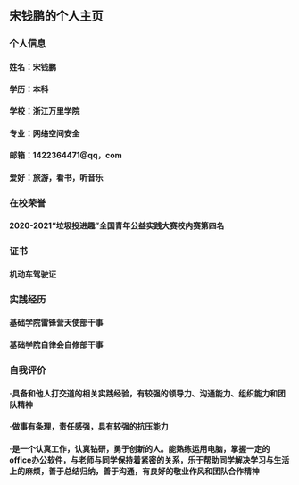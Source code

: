 ## 宋钱鹏的个人主页


### 个人信息
#### 姓名：宋钱鹏
#### 学历：本科
#### 学校：浙江万里学院
#### 专业：网络空间安全
#### 邮箱：1422364471@qq，com
#### 爱好：旅游，看书，听音乐

### 在校荣誉
#### 2020-2021“垃圾投进趣”全国青年公益实践大赛校内赛第四名

### 证书
#### 机动车驾驶证

### 实践经历
#### 基础学院雷锋营天使部干事
#### 基础学院自律会自修部干事

### 自我评价
#### ·具备和他人打交道的相关实践经验，有较强的领导力、沟通能力、组织能力和团队精神
#### ·做事有条理，责任感强，具有较强的抗压能力
#### ·是一个认真工作，认真钻研，勇于创新的人。能熟练运用电脑，掌握一定的office办公软件，与老师与同学保持着紧密的关系，乐于帮助同学解决学习与生活上的麻烦，善于总结归纳，善于沟通，有良好的敬业作风和团队合作精神
